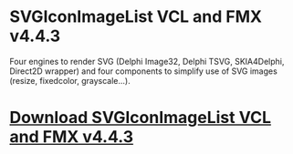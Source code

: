 # SVGIconImageList VCL and FMX v4.4.3

Four engines to render SVG (Delphi Image32, Delphi TSVG, SKIA4Delphi, Direct2D wrapper) and four components to simplify use of SVG images (resize, fixedcolor, grayscale...).

# [Download SVGIconImageList VCL and FMX v4.4.3](https://developer.team/delphi/35417-svgiconimagelist-vcl-and-fmx-v443.html)
